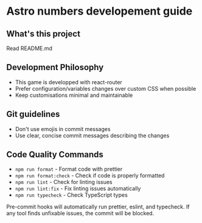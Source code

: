 # Astro numbers developement guide

## What's this project

Read README.md

## Development Philosophy

- This game is developped with react-router
- Prefer configuration/variables changes over custom CSS when possible
- Keep customisations minimal and maintainable

## Git guidelines

- Don't use emojis in commit messages
- Use clear, concise commit messages describing the changes

## Code Quality Commands

- `npm run format` - Format code with prettier
- `npm run format:check` - Check if code is properly formatted
- `npm run lint` - Check for linting issues
- `npm run lint:fix` - Fix linting issues automatically
- `npm run typecheck` - Check TypeScript types

Pre-commit hooks will automatically run prettier, eslint, and typecheck.
If any tool finds unfixable issues, the commit will be blocked.
